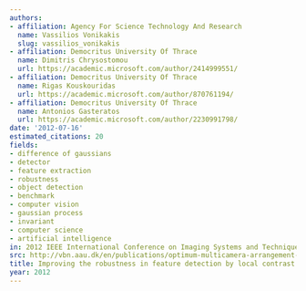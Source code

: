 ```yaml
---
authors:
- affiliation: Agency For Science Technology And Research
  name: Vassilios Vonikakis
  slug: vassilios_vonikakis
- affiliation: Democritus University Of Thrace
  name: Dimitris Chrysostomou
  url: https://academic.microsoft.com/author/2414999551/
- affiliation: Democritus University Of Thrace
  name: Rigas Kouskouridas
  url: https://academic.microsoft.com/author/870761194/
- affiliation: Democritus University Of Thrace
  name: Antonios Gasteratos
  url: https://academic.microsoft.com/author/2230991798/
date: '2012-07-16'
estimated_citations: 20
fields:
- difference of gaussians
- detector
- feature extraction
- robustness
- object detection
- benchmark
- computer vision
- gaussian process
- invariant
- computer science
- artificial intelligence
in: 2012 IEEE International Conference on Imaging Systems and Techniques Proceedings
src: http://vbn.aau.dk/en/publications/optimum-multicamera-arrangement-using-a-bee-colony-algorithm(d0513b3a-c603-4903-8f4c-c6e73eae9d00).html
title: Improving the robustness in feature detection by local contrast enhancement
year: 2012
---
```

